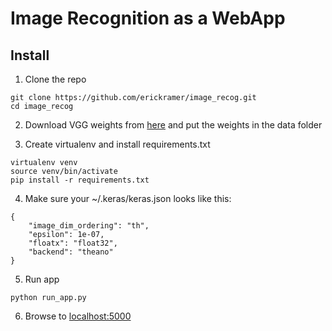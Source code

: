 # Image Recognition as a WebApp


## Install

1) Clone the repo

```
git clone https://github.com/erickramer/image_recog.git
cd image_recog
```

2) Download VGG weights from [here](https://drive.google.com/file/d/0Bz7KyqmuGsilT0J5dmRCM0ROVHc/view) and put the weights in the data folder

3) Create virtualenv and install requirements.txt

```
virtualenv venv
source venv/bin/activate
pip install -r requirements.txt
```

4) Make sure your ~/.keras/keras.json looks like this:

```
{
    "image_dim_ordering": "th",
    "epsilon": 1e-07,
    "floatx": "float32",
    "backend": "theano"
}
```
5) Run app

```
python run_app.py
```

6) Browse to [localhost:5000](localhost:5000)
